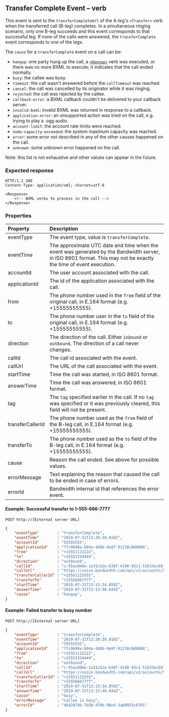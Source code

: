 
##  Transfer Complete Event – <Transfer> verb
This event is sent to the `transferCompleteUrl` of the A-leg's `<Transfer>` verb when the transferred call (B-leg) completes.
In a simultaneous ringing scenario, only one B-leg succeeds and this event corresponds to that successful leg.
If none of the calls were answered, the `transferComplete` event corresponds to one of the legs.

The `cause` for a `transferComplete` event on a call can be:
- `hangup`: one party hung up the call, a [`<Hangup>`](../../bxml/verbs/hangup.md) verb was executed, or there was no more BXML to execute; it indicates that the call ended normally.
- `busy`: the callee was busy.
- `timeout`: the call wasn't answered before the `callTimeout` was reached.
- `cancel`: the call was cancelled by its originator while it was ringing.
- `rejected`: the call was rejected by the callee.
- `callback-error`: a BXML callback couldn't be delivered to your callback server.
- `invalid-bxml`: invalid BXML was returned in response to a callback.
- `application-error`: an unsupported action was tried on the call, e.g. trying to play a .ogg audio.
- `account-limit`: the account rate limits were reached.
- `node-capacity-exceeded`: the system maximum capacity was reached.
- `error`: some error not described in any of the other causes happened on the call.
- `unknown`: some unknown error happened on the call.

Note: this list is not exhaustive and other values can appear in the future.

### Expected response
```http
HTTP/1.1 200
Content-Type: application/xml; charset=utf-8

<Response>
    <!-- BXML verbs to process in the call -->
</Response>
```


### Properties
| Property          | Description |
|:------------------|:------------|
| eventType         | The event type, value is `transferComplete`. |
| eventTime         | The approximate UTC date and time when the event was generated by the Bandwidth server, in ISO 8601 format. This may not be exactly the time of event execution. |
| accountId         | The user account associated with the call. |
| applicationId     | The id of the application associated with the call. |
| from              | The phone number used in the `from` field of the original call, in E.164 format (e.g. +15555555555). |
| to                | The phone number user in the `to` field of the original call, in E.164 format (e.g. +15555555555). |
| direction         | The direction of the call. Either `inbound` or `outbound`. The direction of a call never changes. |
| callId            | The call id associated with the event. |
| callUrl           | The URL of the call associated with the event. |
| startTime         | Time the call was started, in ISO 8601 format. |
| answerTime        | Time the call was answered, in ISO 8601 format. |
| tag               | The `tag` specified earlier in the call. If no `tag` was specified or it was previously cleared, this field will not be present. |
| transferCallerId  | The phone number used as the `from` field of the B-leg call, in E.164 format (e.g. +15555555555). |
| transferTo        | The phone number used as the `to` field of the B-leg call, in E.164 format (e.g. +15555555555). |
| cause             | Reason the call ended. See above for possible values. |
| errorMessage      | Text explaining the reason that caused the call to be ended in case of errors. |
| errorId           | Bandwidth internal id that references the error event. |



#### Example: Successful transfer to 1-555-666-7777

```
POST http://[External server URL]
```

```json
{
	"eventType"        : "transferComplete",
	"eventTime"        : "2019-07-31T13:20:39.810Z",
	"accountId"        : "55555555",
	"applicationId"    : "7fc9698a-b04a-468b-9e8f-91238c0d0086",
	"from"             : "+15551112222",
	"to"               : "+15553334444",
	"direction"        : "outbound",
	"callId"           : "c-95ac8d6e-1a31c52e-b38f-4198-93c1-51633ec68f8d",
	"callUrl"          : "https://voice.bandwidth.com/api/v2/accounts/55555555/calls/c-95ac8d6e-1a31c52e-b38f-4198-93c1-51633ec68f8d",
	"transferCallerId" : "+15551115555",
	"transferTo"       : "+15556667777",
	"startTime"        : "2019-07-31T13:13:34.859Z",
	"answerTime"       : "2019-07-31T13:13:40.644Z",
	"cause"            : "hangup",
}
```

#### Example: Failed transfer to busy number

```
POST http://[External server URL]
```

```json
{
	"eventType"        : "transferComplete",
	"eventTime"        : "2019-07-31T13:20:39.810Z",
	"accountId"        : "55555555",
	"applicationId"    : "7fc9698a-b04a-468b-9e8f-91238c0d0086",
	"from"             : "+15551112222",
	"to"               : "+15553334444",
	"direction"        : "outbound",
	"callId"           : "c-95ac8d6e-1a31c52e-b38f-4198-93c1-51633ec68f8d",
	"callUrl"          : "https://voice.bandwidth.com/api/v2/accounts/55555555/calls/c-95ac8d6e-1a31c52e-b38f-4198-93c1-51633ec68f8d",
	"transferCallerId" : "+15551115555",
	"transferTo"       : "+15556667777",
	"startTime"        : "2019-07-31T13:13:34.859Z",
	"answerTime"       : "2019-07-31T13:13:40.644Z",
	"cause"            : "busy",
	"errorMessage"     : "Callee is busy",
	"errorId"          : "4642074b-7b58-478b-96e4-3a60955c6765"
}
```


